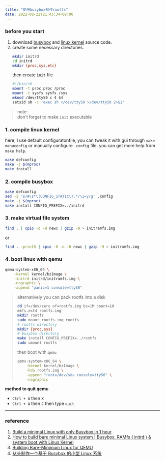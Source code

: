 ```yaml
---
title: "使用busybox制作rootfs"
date: 2022-08-22T21:43:34+08:00
---
```


### before you start
1. download [busybox](https://busybox.net/) and [linux kernel](https://kernel.org/) source code.
2. create some necessary directories.
    ~~~bash
    mkdir initrd
    cd initrd
    mkdir {proc,sys,etc}
    ~~~
    then create `init` file
    ~~~bash
    #!/bin/sh
    mount -t proc proc /proc
    mount -t sysfs sysfs /sys
    mknod /dev/ttyS0 c 4 64
    setsid sh -c 'exec sh </dev/ttyS0 >/dev/ttyS0 2>&1'
    ~~~
> note:  
don't forget to make `init` executable
### 1. compile linux kernel
here, I use default configuratonfile, you can tweak it with gui through `make menuconfig` or manually configure `.config` file. you can get more help from `make help`.
~~~bash
make defconfig
make -j $(nproc)
make install
~~~

### 2. compile busybox
~~~bash
make defconfig
sed -i 's/#\s*\(CONFIG_STATIC\).*/\1=y/g' .config
make -j $(nproc)
make install CONFIG_PREFIX=../initrd
~~~

### 3. make virtual file system
~~~bash
find . | cpio -o -H newc | gzip -9 > initramfs.img
~~~
or
~~~bash
find . -print0 | cpio -0 -o -H newc | gzip -9 > initramfs.img
~~~

### 4. boot linux with qemu
~~~bash
qemu-system-x86_64 \
    -kernel kernel/bzImage \
    -initrd initrd/initramfs.img \
    -nographic \
    -append "panic=1 console=ttyS0"
~~~

> alternatively you can pack rootfs into a disk  
> ~~~bash
> dd if=/dev/zero of=rootfs.img bs=1M count=10
> mkfs.ext4 rootfs.img
> mkdir rootfs
> sudo mount rootfs.img rootfs
> # rootfs directory
> mkdir {proc,sys}
> # busybox directory
> make install CONFIG_PREFIX=../rootfs
> sudo umount rootfs
> ~~~
> then boot with `qemu`
> ~~~bash
> qemu-system-x86_64 \
>     -kernel kernel/bzImage \
>     -hda rootfs.img \
>     -append "root=/dev/sda console=ttyS0" \
>     -nographic
> ~~~


**method to quit qemu**
* `Ctrl + A` then `X`
* `Ctrl + A` then `C` then type `quit`

---

### reference
1. [Build a minimal Linux with only Busybox in 1 hour](https://www.youtube.com/watch?v=asnXWOUKhTA)
2. [How to build bare minimal Linux system | Busybox, RAMfs ( initrd ) & system boot with Linux Kernel](https://www.youtube.com/watch?v=c4j6z2huJxs)
3. [Building Bare-Minimum Linux for QEMU](https://www.youtube.com/watch?v=MBx3JPgHYfI)
4. [从头制作一个基于 Busybox 的小型 Linux 系统](https://www.bilibili.com/video/BV1wg411k7J1?spm_id_from=333.337.search-card.all.click)
